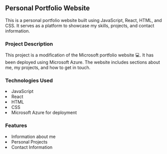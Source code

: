## Personal Portfolio Website
This is a personal portfolio website built using JavaScript, React, HTML, and CSS. It serves as a platform to showcase my skills, projects, and contact information.

### Project Description
This project is a modification of the Microsoft portfolio website 💻. It has been deployed using Microsoft Azure.
The website includes sections about me, my projects, and how to get in touch.

### Technologies Used
<li>JavaScript
<li>React
<li>HTML
<li>CSS
<li>Microsoft Azure for deployment

### Features
<li>Information about me
<li>Personal Projects
<li>Contact Information
